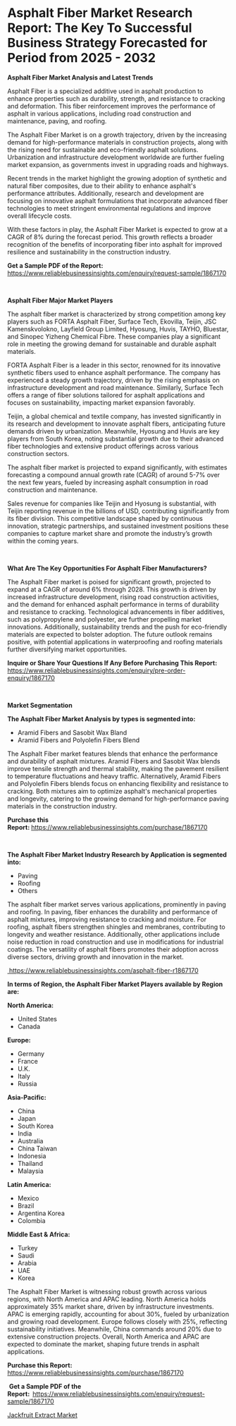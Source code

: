 <p><h1>Asphalt Fiber Market Research Report: The Key To Successful Business Strategy Forecasted for Period from 2025 - 2032</h1></p><p><strong>Asphalt Fiber Market Analysis and Latest Trends</strong></p>
<p><p>Asphalt Fiber is a specialized additive used in asphalt production to enhance properties such as durability, strength, and resistance to cracking and deformation. This fiber reinforcement improves the performance of asphalt in various applications, including road construction and maintenance, paving, and roofing. </p><p>The Asphalt Fiber Market is on a growth trajectory, driven by the increasing demand for high-performance materials in construction projects, along with the rising need for sustainable and eco-friendly asphalt solutions. Urbanization and infrastructure development worldwide are further fueling market expansion, as governments invest in upgrading roads and highways. </p><p>Recent trends in the market highlight the growing adoption of synthetic and natural fiber composites, due to their ability to enhance asphalt's performance attributes. Additionally, research and development are focusing on innovative asphalt formulations that incorporate advanced fiber technologies to meet stringent environmental regulations and improve overall lifecycle costs. </p><p>With these factors in play, the Asphalt Fiber Market is expected to grow at a CAGR of 8% during the forecast period. This growth reflects a broader recognition of the benefits of incorporating fiber into asphalt for improved resilience and sustainability in the construction industry.</p></p>
<p><strong>Get a Sample PDF of the Report:&nbsp;</strong> <a href="https://www.reliablebusinessinsights.com/enquiry/request-sample/1867170?utm_campaign=3494&utm_medium=2&utm_source=Github&utm_content=ia&utm_term=02042025&utm_id=asphalt-fiber">https://www.reliablebusinessinsights.com/enquiry/request-sample/1867170</a></p>
<p>&nbsp;</p>
<p><strong>Asphalt Fiber Major Market Players</strong></p>
<p><p>The asphalt fiber market is characterized by strong competition among key players such as FORTA Asphalt Fiber, Surface Tech, Ekovilla, Teijin, JSC Kamenskvolokno, Layfield Group Limited, Hyosung, Huvis, TAYHO, Bluestar, and Sinopec Yizheng Chemical Fibre. These companies play a significant role in meeting the growing demand for sustainable and durable asphalt materials.</p><p>FORTA Asphalt Fiber is a leader in this sector, renowned for its innovative synthetic fibers used to enhance asphalt performance. The company has experienced a steady growth trajectory, driven by the rising emphasis on infrastructure development and road maintenance. Similarly, Surface Tech offers a range of fiber solutions tailored for asphalt applications and focuses on sustainability, impacting market expansion favorably.</p><p>Teijin, a global chemical and textile company, has invested significantly in its research and development to innovate asphalt fibers, anticipating future demands driven by urbanization. Meanwhile, Hyosung and Huvis are key players from South Korea, noting substantial growth due to their advanced fiber technologies and extensive product offerings across various construction sectors.</p><p>The asphalt fiber market is projected to expand significantly, with estimates forecasting a compound annual growth rate (CAGR) of around 5-7% over the next few years, fueled by increasing asphalt consumption in road construction and maintenance.</p><p>Sales revenue for companies like Teijin and Hyosung is substantial, with Teijin reporting revenue in the billions of USD, contributing significantly from its fiber division. This competitive landscape shaped by continuous innovation, strategic partnerships, and sustained investment positions these companies to capture market share and promote the industry’s growth within the coming years.</p></p>
<p>&nbsp;</p>
<p><strong>What Are The Key Opportunities For Asphalt Fiber Manufacturers?</strong></p>
<p><p>The Asphalt Fiber market is poised for significant growth, projected to expand at a CAGR of around 6% through 2028. This growth is driven by increased infrastructure development, rising road construction activities, and the demand for enhanced asphalt performance in terms of durability and resistance to cracking. Technological advancements in fiber additives, such as polypropylene and polyester, are further propelling market innovations. Additionally, sustainability trends and the push for eco-friendly materials are expected to bolster adoption. The future outlook remains positive, with potential applications in waterproofing and roofing materials further diversifying market opportunities.</p></p>
<p><strong>Inquire or Share Your Questions If Any Before Purchasing This Report:</strong> <a href="https://www.reliablebusinessinsights.com/enquiry/pre-order-enquiry/1867170?utm_campaign=3494&utm_medium=2&utm_source=Github&utm_content=ia&utm_term=02042025&utm_id=asphalt-fiber">https://www.reliablebusinessinsights.com/enquiry/pre-order-enquiry/1867170</a></p>
<p>&nbsp;</p>
<p><strong>Market Segmentation</strong></p>
<p><strong>The Asphalt Fiber Market Analysis by types is segmented into:</strong></p>
<p><ul><li>Aramid Fibers and Sasobit Wax Bland</li><li>Aramid Fibers and Polyolefin Fibers Blend</li></ul></p>
<p><p>The Asphalt Fiber market features blends that enhance the performance and durability of asphalt mixtures. Aramid Fibers and Sasobit Wax blends improve tensile strength and thermal stability, making the pavement resilient to temperature fluctuations and heavy traffic. Alternatively, Aramid Fibers and Polyolefin Fibers blends focus on enhancing flexibility and resistance to cracking. Both mixtures aim to optimize asphalt's mechanical properties and longevity, catering to the growing demand for high-performance paving materials in the construction industry.</p></p>
<p><strong>Purchase this Report:&nbsp;</strong><a href="https://www.reliablebusinessinsights.com/purchase/1867170?utm_campaign=3494&utm_medium=2&utm_source=Github&utm_content=ia&utm_term=02042025&utm_id=asphalt-fiber">https://www.reliablebusinessinsights.com/purchase/1867170</a></p>
<p>&nbsp;</p>
<p><strong>The Asphalt Fiber Market Industry Research by Application is segmented into:</strong></p>
<p><ul><li>Paving</li><li>Roofing</li><li>Others</li></ul></p>
<p><p>The asphalt fiber market serves various applications, prominently in paving and roofing. In paving, fiber enhances the durability and performance of asphalt mixtures, improving resistance to cracking and moisture. For roofing, asphalt fibers strengthen shingles and membranes, contributing to longevity and weather resistance. Additionally, other applications include noise reduction in road construction and use in modifications for industrial coatings. The versatility of asphalt fibers promotes their adoption across diverse sectors, driving growth and innovation in the market.</p></p>
<p><a href="https://www.reliablebusinessinsights.com/asphalt-fiber-r1867170?utm_campaign=3494&utm_medium=2&utm_source=Github&utm_content=ia&utm_term=02042025&utm_id=asphalt-fiber">&nbsp;https://www.reliablebusinessinsights.com/asphalt-fiber-r1867170</a></p>
<p><strong>In terms of Region, the Asphalt Fiber Market Players available by Region are:</strong></p>
<p>
    <p> <strong> North America: </strong>
        <ul>
            <li>United States</li>
            <li>Canada</li>
        </ul>
        </p> 
    <p> <strong> Europe: </strong>
        <ul>
            <li>Germany</li>
            <li>France</li>
            <li>U.K.</li>
            <li>Italy</li>
            <li>Russia</li>
        </ul>
        </p> 
    <p> <strong> Asia-Pacific: </strong>
        <ul>
            <li>China</li>
            <li>Japan</li>
            <li>South Korea</li>
            <li>India</li>
            <li>Australia</li>
            <li>China Taiwan</li>
            <li>Indonesia</li>
            <li>Thailand</li>
            <li>Malaysia</li>
        </ul>
        </p> 
    <p> <strong> Latin America: </strong>
        <ul>
            <li>Mexico</li>
            <li>Brazil</li>
            <li>Argentina Korea</li>
            <li>Colombia</li>
        </ul>
        </p> 
    <p> <strong> Middle East & Africa: </strong>
        <ul>
            <li>Turkey</li>
            <li>Saudi</li>
            <li>Arabia</li>
            <li>UAE</li>
            <li>Korea</li>
        </ul>
    </p>
    </p>
<p><p>The Asphalt Fiber Market is witnessing robust growth across various regions, with North America and APAC leading. North America holds approximately 35% market share, driven by infrastructure investments. APAC is emerging rapidly, accounting for about 30%, fueled by urbanization and growing road development. Europe follows closely with 25%, reflecting sustainability initiatives. Meanwhile, China commands around 20% due to extensive construction projects. Overall, North America and APAC are expected to dominate the market, shaping future trends in asphalt applications.</p></p>
<p><strong>Purchase this Report: </strong><a href="https://www.reliablebusinessinsights.com/purchase/1867170?utm_campaign=3494&utm_medium=2&utm_source=Github&utm_content=ia&utm_term=02042025&utm_id=asphalt-fiber">https://www.reliablebusinessinsights.com/purchase/1867170</a></p>
<p>&nbsp;<strong>Get a Sample PDF of the Report:&nbsp;&nbsp;</strong><a href="https://www.reliablebusinessinsights.com/enquiry/request-sample/1867170?utm_campaign=3494&utm_medium=2&utm_source=Github&utm_content=ia&utm_term=02042025&utm_id=asphalt-fiber">https://www.reliablebusinessinsights.com/enquiry/request-sample/1867170</a></p>
<p><strong></strong></p>
<p><p><a href="https://github.com/ziwersekos/Market-Research-Report-List-1/blob/main/jackfruit-extract-market.md?utm_campaign=3494&utm_medium=2&utm_source=Github&utm_content=ia&utm_term=02042025&utm_id=asphalt-fiber">Jackfruit Extract Market</a></p></p>